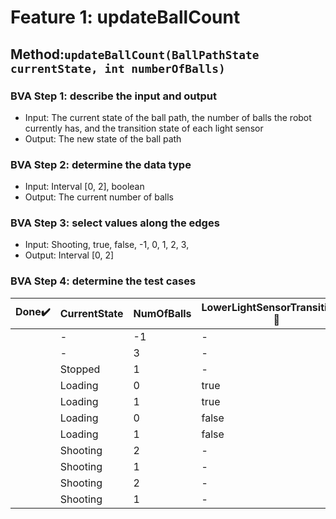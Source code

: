 # Feature 1: updateBallCount

## Method:`updateBallCount(BallPathState currentState, int numberOfBalls)`

### BVA Step 1: describe the input and output

* Input: The current state of the ball path, the number of balls the robot currently has, and the transition state of each light sensor
* Output: The new state of the ball path

### BVA Step 2: determine the data type

* Input: Interval [0, 2], boolean
* Output: The current number of balls

### BVA Step 3: select values along the edges

* Input: Shooting, true, false, -1, 0, 1, 2, 3,
* Output: Interval [0, 2]

### BVA Step 4: determine the test cases


| Done:heavy_check_mark: | CurrentState | NumOfBalls | LowerLightSensorTransitioned:wrench: | ShooterLightSensorTransitioned:wrench: | *NewNumBalls* | *Exception*     |
| ------------------------ | :------------- | ------------ | -------------------------------------- | ---------------------------------------- | --------------- | :---------------- |
|                        | -            | -1         | -                                    | -                                      | -             | IllegalArgument |
|                        | -            | 3          | -                                    | -                                      | -             | IllegalArgument |
|                        | Stopped      | 1          | -                                    | -                                      | 1             | -               |
|                        | Loading      | 0          | true                                 | -                                      | 1             | -               |
|                        | Loading      | 1          | true                                 | -                                      | 2             | -               |
|                        | Loading      | 0          | false                                | -                                      | 0             | -               |
|                        | Loading      | 1          | false                                | -                                      | 1             | -               |
|                        | Shooting     | 2          | -                                    | true                                   | 1             | -               |
|                        | Shooting     | 1          | -                                    | true                                   | 0             | -               |
|                        | Shooting     | 2          | -                                    | false                                  | 2             | -               |
|                        | Shooting     | 1          | -                                    | false                                  | 1             | -               |
